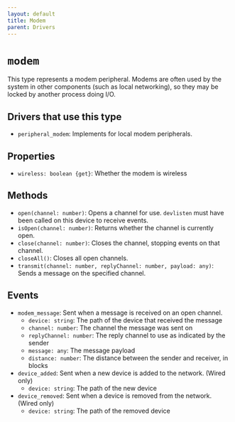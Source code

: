 ```yaml
---
layout: default
title: Modem
parent: Drivers
---
```


# `modem`
This type represents a modem peripheral. Modems are often used by the system in other components (such as local networking), so they may be locked by another process doing I/O.

## Drivers that use this type
* `peripheral_modem`: Implements for local modem peripherals.

## Properties
* `wireless: boolean {get}`: Whether the modem is wireless

## Methods
* `open(channel: number)`: Opens a channel for use. `devlisten` must have been called on this device to receive events.
* `isOpen(channel: number)`: Returns whether the channel is currently open.
* `close(channel: number)`: Closes the channel, stopping events on that channel.
* `closeAll()`: Closes all open channels.
* `transmit(channel: number, replyChannel: number, payload: any)`: Sends a message on the specified channel.

## Events
* `modem_message`: Sent when a message is received on an open channel.
  * `device: string`: The path of the device that received the message
  * `channel: number`: The channel the message was sent on
  * `replyChannel: number`: The reply channel to use as indicated by the sender
  * `message: any`: The message payload
  * `distance: number`: The distance between the sender and receiver, in blocks
* `device_added`: Sent when a new device is added to the network. (Wired only)
  * `device: string`: The path of the new device
* `device_removed`: Sent when a device is removed from the network. (Wired only)
  * `device: string`: The path of the removed device